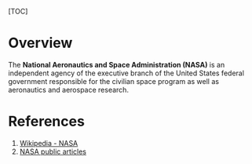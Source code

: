 [TOC]

# Overview
The **National Aeronautics and Space Administration (NASA)** is an independent agency of the executive branch of the United States federal government responsible for the civilian space program as well as aeronautics and aerospace research.

# References
1. [Wikipedia - NASA][1]
2. [NASA public articles][2]

[1]: https://en.wikipedia.org/wiki/NASA "Wikipedia - NASA"
[2]: http://www.ncbi.nlm.nih.gov/pmc/funder/nasa/ "NASA public articles"
